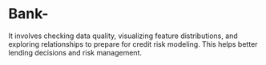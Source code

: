 # Bank-
It involves checking data quality, visualizing feature distributions, and exploring relationships to prepare for credit risk modeling. This helps better lending decisions and risk management.
